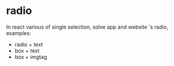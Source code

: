 # radio

In react various of single selection, solve app and website 's radio, examples:

* radio + text
* box + text
* box + imgtag
